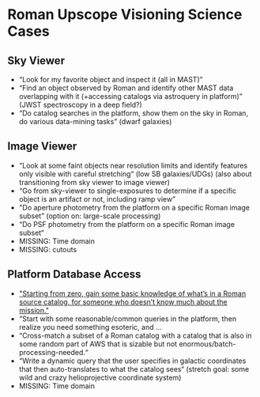 # Roman Upscope Visioning Science Cases

## Sky Viewer

* “Look for my favorite object and inspect it (all in MAST)”
* “Find an object observed by Roman and identify other MAST data overlapping with it (+accessing catalogs via astroquery in platform)” (JWST spectroscopy in a deep field?)
* “Do catalog searches in the platform, show them on the sky in Roman, do various data-mining tasks” (dwarf galaxies)

## Image Viewer

* “Look at some faint objects near resolution limits and identify features only visible with careful stretching“ (low SB galaxies/UDGs) (also about transitioning from sky viewer to image viewer)
*  “Go from sky-viewer to single-exposures to determine if a specific object is an artifact or not, including ramp view”
* "Do aperture photometry from the platform on a specific Roman image subset” (option on: large-scale processing)
* “Do PSF photometry from the platform on a specific Roman image subset“
* MISSING: Time domain
* MISSING: cutouts

## Platform Database Access

* ["Starting from zero, gain some basic knowledge of what’s in a Roman source catalog, for someone who doesn’t know much about the mission."](database-access-base.md)
* “Start with some reasonable/common queries in the platform, then realize you need something esoteric, and ...
* “Cross-match a subset of a Roman catalog with a catalog that is also in some random part of AWS that is sizable but not enormous/batch-processing-needed.“
* “Write a dynamic query that the user specifies in galactic coordinates that then auto-translates to what the catalog sees“ (stretch goal: some wild and crazy helioprojective coordinate system)
* MISSING: Time domain